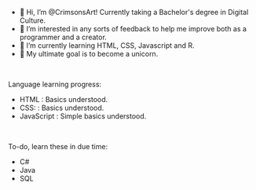 - 👋 Hi, I’m @CrimsonsArt! Currently taking a Bachelor's degree in Digital Culture.
- 👀 I’m interested in any sorts of feedback to help me improve both as a programmer and a creator.
- 🌱 I’m currently learning HTML, CSS, Javascript and R.
- 🦄 My ultimate goal is to become a unicorn.


<br>

Language learning progress:
- HTML : Basics understood.
- CSS: : Basics understood.
- JavaScript : Simple basics understood.


<br>

To-do, learn these in due time:
- C#
- Java
- SQL

<!---
CrimsonsArt/CrimsonsArt is a ✨ special ✨ repository because its `README.md` (this file) appears on your GitHub profile.
You can click the Preview link to take a look at your changes.
--->
